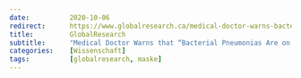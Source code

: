 ```yaml
---
date:          2020-10-06
redirect:      https://www.globalresearch.ca/medical-doctor-warns-bacterial-pneumonias-rise-mask-wearing/5725848
title:         GlobalResearch
subtitle:      "Medical Doctor Warns that “Bacterial Pneumonias Are on the Rise” from Mask Wearing"
categories:    [Wissenschaft]
tags:          [globalresearch, maske]
---
```

